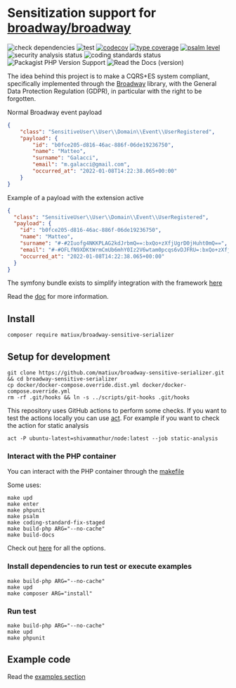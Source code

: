 Sensitization support for [broadway/broadway](https://github.com/broadway/broadway)
===

![check dependencies](https://github.com/matiux/broadway-sensitive-serializer/actions/workflows/check-dependencies.yml/badge.svg)
![test](https://github.com/matiux/broadway-sensitive-serializer/actions/workflows/tests.yml/badge.svg)
[![codecov](https://codecov.io/gh/matiux/broadway-sensitive-serializer/branch/master/graph/badge.svg)](https://codecov.io/gh/matiux/broadway-sensitive-serializer)
[![type coverage](https://shepherd.dev/github/matiux/broadway-sensitive-serializer/coverage.svg)](https://shepherd.dev/github/matiux/broadway-sensitive-serializer)
[![psalm level](https://shepherd.dev/github/matiux/broadway-sensitive-serializer/level.svg)](https://shepherd.dev/github/matiux/broadway-sensitive-serializer)
![security analysis status](https://github.com/matiux/broadway-sensitive-serializer/actions/workflows/security-analysis.yml/badge.svg)
![coding standards status](https://github.com/matiux/broadway-sensitive-serializer/actions/workflows/coding-standards.yml/badge.svg)
![Packagist PHP Version Support](https://img.shields.io/packagist/php-v/matiux/broadway-sensitive-serializer?color=blue)
![Read the Docs (version)](https://img.shields.io/readthedocs/broadway-sensitive-serializer/latest)

The idea behind this project is to make a CQRS+ES system compliant, specifically implemented through
the [Broadway](https://github.com/broadway/broadway) library, with the General Data Protection Regulation (GDPR),
in particular with the right to be forgotten.

Normal Broadway event payload
```json
{
    "class": "SensitiveUser\\User\\Domain\\Event\\UserRegistered",
    "payload": {
        "id": "b0fce205-d816-46ac-886f-06de19236750",
        "name": "Matteo",
        "surname": "Galacci",
        "email": "m.galacci@gmail.com",
        "occurred_at": "2022-01-08T14:22:38.065+00:00"
    }
}
```

Example of a payload with the extension active
```json
{
  "class": "SensitiveUser\\User\\Domain\\Event\\UserRegistered",
  "payload": {
    "id": "b0fce205-d816-46ac-886f-06de19236750",
    "name": "Matteo",
    "surname": "#-#2Iuofg4NKKPLAG2kdJrbmQ==:bxQo+zXfjUgrD0jHuht0mQ==",
    "email": "#-#OFLfN9XDKtWrmCmUb6mhY0Iz2V6wtam0pcqs6vDJFRU=:bxQo+zXfjUgrD0jHuht0mQ==",
    "occurred_at": "2022-01-08T14:22:38.065+00:00"
  }
}
```

The symfony bundle exists to simplify integration with the framework [here](https://github.com/matiux/broadway-sensitive-serializer-bundle)

Read the [doc](https://broadway-sensitive-serializer.readthedocs.io/en/latest/) for more information.

## Install
```shell
composer require matiux/broadway-sensitive-serializer
```
## Setup for development

```shell
git clone https://github.com/matiux/broadway-sensitive-serializer.git && cd broadway-sensitive-serializer
cp docker/docker-compose.override.dist.yml docker/docker-compose.override.yml
rm -rf .git/hooks && ln -s ../scripts/git-hooks .git/hooks
```

This repository uses GitHub actions to perform some checks. If you want to test the actions locally you can use [act](https://github.com/nektos/act).
For example if you want to check the action for static analysis
```
act -P ubuntu-latest=shivammathur/node:latest --job static-analysis
```


### Interact with the PHP container
You can interact with the PHP container through the [makefile](./makefile)

Some uses:
```shell
make upd
make enter
make phpunit
make psalm
make coding-standard-fix-staged
make build-php ARG="--no-cache"
make build-docs
```
Check out [here](./makefile) for all the options.

### Install dependencies to run test or execute examples
```shell
make build-php ARG="--no-cache"
make upd
make composer ARG="install"
```

### Run test
```shell
make build-php ARG="--no-cache"
make upd
make phpunit
```

## Example code
Read the [examples section](https://broadway-sensitive-serializer.readthedocs.io/en/latest/examples.html)